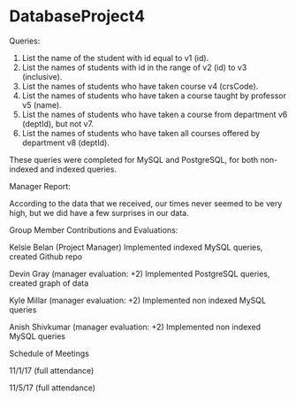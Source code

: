 # DatabaseProject4

Queries:

1. List the name of the student with id equal to v1 (id).
2. List the names of students with id in the range of v2 (id) to v3 (inclusive).
3. List the names of students who have taken course v4 (crsCode).
4. List the names of students who have taken a course taught by professor v5 (name).
5. List the names of students who have taken a course from department v6 (deptId), but not v7.
6. List the names of students who have taken all courses offered by department v8 (deptId).

These queries were completed for MySQL and PostgreSQL, for both non-indexed and indexed queries.

Manager Report:

According to the data that we received, our times never seemed to be very high, but we did have
a few surprises in our data. 

Group Member Contributions and Evaluations:

Kelsie Belan (Project Manager) Implemented indexed MySQL queries, created Github repo

Devin Gray (manager evaluation: +2) Implemented PostgreSQL queries, created graph of data

Kyle Millar (manager evaluation: +2) Implemented non indexed MySQL queries

Anish Shivkumar (manager evaluation: +2) Implemented non indexed MySQL queries

Schedule of Meetings

11/1/17 (full attendance)

11/5/17 (full attendance)

